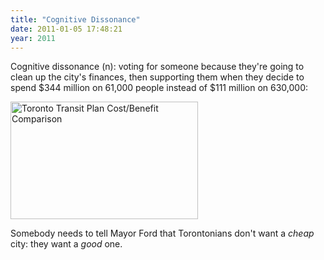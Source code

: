 ```yaml
---
title: "Cognitive Dissonance"
date: 2011-01-05 17:48:21
year: 2011
---
```

Cognitive dissonance (n): voting for someone because they're going to clean up the city's finances, then supporting them when they decide to spend $344 million on 61,000 people instead of $111 million on 630,000:

<img title="transit-poster" src="{{site.github.url}}/files/2011/01/transit-poster-300x188.jpg" alt="Toronto Transit Plan Cost/Benefit Comparison" width="300" height="188" />

Somebody needs to tell Mayor Ford that Torontonians don't want a <em>cheap</em> city: they want a <em>good</em> one.
